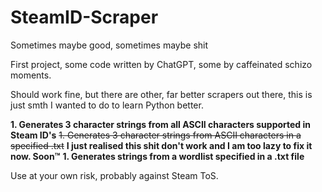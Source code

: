 # SteamID-Scraper
Sometimes maybe good, sometimes maybe shit

First project, some code written by ChatGPT, some by caffeinated schizo moments. 

Should work fine, but there are other, far better scrapers out there, this is just smth I wanted to do to learn Python better.

**1. Generates 3 character strings from all ASCII characters supported in Steam ID's**
~~1. Generates 3 character strings from ASCII characters in a specified .txt~~ **I just realised this shit don't work and I am too lazy to fix it now. Soon™**
**1. Generates strings from a wordlist specified in a .txt file**

Use at your own risk, probably against Steam ToS.
